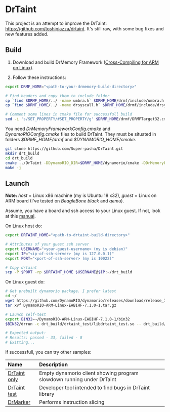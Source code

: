 # DrTaint

This project is an attempt to improve the DrTaint: https://github.com/toshipiazza/drtaint. 
It's still raw, with some bug fixes and new features added.

## Build

1. Download and build DrMemory Framework ([Cross-Compiling for ARM on Linux](https://github.com/DynamoRIO/drmemory/wiki/How-To-Build)). 

2. Follow these instructions:

```bash
export DRMF_HOME="<path-to-your-drmemory-build-directory>"

# Find headers and copy them to include folder
cp `find $DRMF_HOME/../ -name umbra.h` $DRMF_HOME/drmf/include/umbra.h
cp `find $DRMF_HOME/../ -name drsyscall.h` $DRMF_HOME/drmf/include/drsyscall.h

# Comment some lines in cmake file for successfull build
sed -i 's/SET_PROPERTY/#SET_PROPERTY/g' $DRMF_HOME/drmf/DRMFTarget32.cmake
```

You need *DrMemoryFrameworkConfig.cmake* and *DynamoRIOConfig.cmake* files to build DrTaint. They must be situated in folders *\$DRMF_HOME/drmf* and  *\$DYNAMORIO_HOME/cmake*.
```bash
git clone https://github.com/Super-pasha/DrTaint.git
mkdir drt_build
cd drt_build
cmake ../DrTaint -DDynamoRIO_DIR=$DRMF_HOME/dynamorio/cmake -DDrMemoryFramework_DIR=$DRMF_HOME/drmf -DCMAKE_TOOLCHAIN_FILE=toolchain-arm32.cmake
make -j
```
## Launch

**Note:** *host* = Linux x86 machine (my is Ubuntu 18 x32), *guest* = Linux on ARM board (I've tested on *BeagleBone black* and *qemu*). 

Assume, you have a board and ssh access to your Linux guest. If not, look at this [manual](/dev/qemu).

On Linux host do:

```bash
export DRTAINT_HOME="<path-to-drtaint-build-directory>"

# Attributes of your guest ssh server
export USERNAME="<your-guest-username> (my is debian)"
export IP="<ip-of-ssh-server> (my is 127.0.0.1)"
export PORT="<port-of-ssh-server> (my is 10022)"

# Copy drtaint
scp -P $PORT -rp $DRTAINT_HOME $USERNAME@$IP:~/drt_build
```

On Linux guest do:

```bash
# Get prebuilt dynamorio package. I prefer latest
cd ~/
wget https://github.com/DynamoRIO/dynamorio/releases/download/release_7.1.0/DynamoRIO-ARM-Linux-EABIHF-7.1.0-1.tar.gz 
tar xvf DynamoRIO-ARM-Linux-EABIHF-7.1.0-1.tar.gz

# Launch self-test
export BIN32=~/DynamoRIO-ARM-Linux-EABIHF-7.1.0-1/bin32
$BIN32/drrun -c drt_build/drtaint_test/libdrtaint_test.so -- drt_build/drtaint_test/drtaint_test_app --all

# Expected output: 
# Results: passed - 33, failed - 8
# Exitting...
```

If successfull, you can try other samples:

| Name                              | Description                                                           |
| :-------------------------------- | :-------------------------------------------------------------------- |
| [DrTaint only](/app/drtaint_only) | Empty dynamorio client showing program slowdown running under DrTaint |
| [DrTaint test](/app/drtaint_test) | Developer tool intended to find bugs in DrTaint library               |
| [DrMarker](/app/drmarker)         | Performs instruction slicing                                          |
